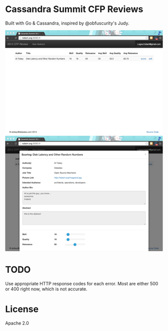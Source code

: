 Cassandra Summit CFP Reviews
============================

Built with Go & Cassandra, inspired by @obfuscurity's Judy.

![main](https://raw.githubusercontent.com/tobert/cassandra-summit-cfp-review/master/screenshots/cfp-screenshot-mainscreen.jpg)
![abstract](https://raw.githubusercontent.com/tobert/cassandra-summit-cfp-review/master/screenshots/cfp-screenshot-scoring.jpg)

TODO
====

Use appropriate HTTP response codes for each error. Most are either 500 or 400 right now, which is
not accurate.

License
=======

Apache 2.0
